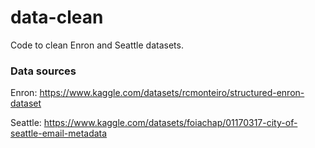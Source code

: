 # data-clean

Code to clean Enron and Seattle datasets.

### Data sources

Enron: https://www.kaggle.com/datasets/rcmonteiro/structured-enron-dataset

Seattle: https://www.kaggle.com/datasets/foiachap/01170317-city-of-seattle-email-metadata

